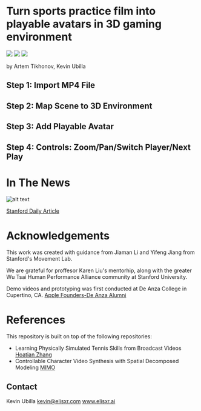 # Turn sports practice film into playable avatars in 3D gaming environment
![](https://img.shields.io/static/v1?label=python&message=3.6|3.7&color=blue)
![](https://img.shields.io/static/v1?label=pytorch&message=1.4&color=<COLOR>)
[![](https://img.shields.io/static/v1?label=license&message=BSD3&color=green)](./License.txt)

by Artem Tikhonov, Kevin Ubilla

## Step 1: Import MP4 File

## Step 2: Map Scene to 3D Environment

## Step 3: Add Playable Avatar 

## Step 4: Controls: Zoom/Pan/Switch Player/Next Play 


# In The News
![alt text](https://github.com/omarubilla/playAvatar4rmVideo/blob/main/stanfordDailyArticle.png?raw=true)

[Stanford Daily Article](https://stanforddaily.com/2022/10/20/ubilla-m-s-26-seeks-to-revolutionize-sports-with-augmented-reality/)


# Acknowledgements

This work was created with guidance from Jiaman Li and Yifeng Jiang from Stanford's Movement Lab.

We are grateful for proffesor Karen Liu's mentorhip, along with the greater Wu Tsai Human Performance Alliance community at Stanford University.

Demo videos and prototyping was first conducted at De Anza College in Cupertino, CA. [Apple Founders-De Anza Alumni](https://apple.fandom.com/wiki/De_Anza_College)

# References
This repository is built on top of the following repositories:
* Learning Physically Simulated Tennis Skills from Broadcast Videos [Hoatian Zhang](https://github.com/nv-tlabs/vid2player3d)
* Controllable Character Video Synthesis with Spatial Decomposed Modeling [MIMO](https://github.com/menyifang/MIMO)
    
## Contact
Kevin Ubilla kevin@elisxr.com
www.elisxr.ai
